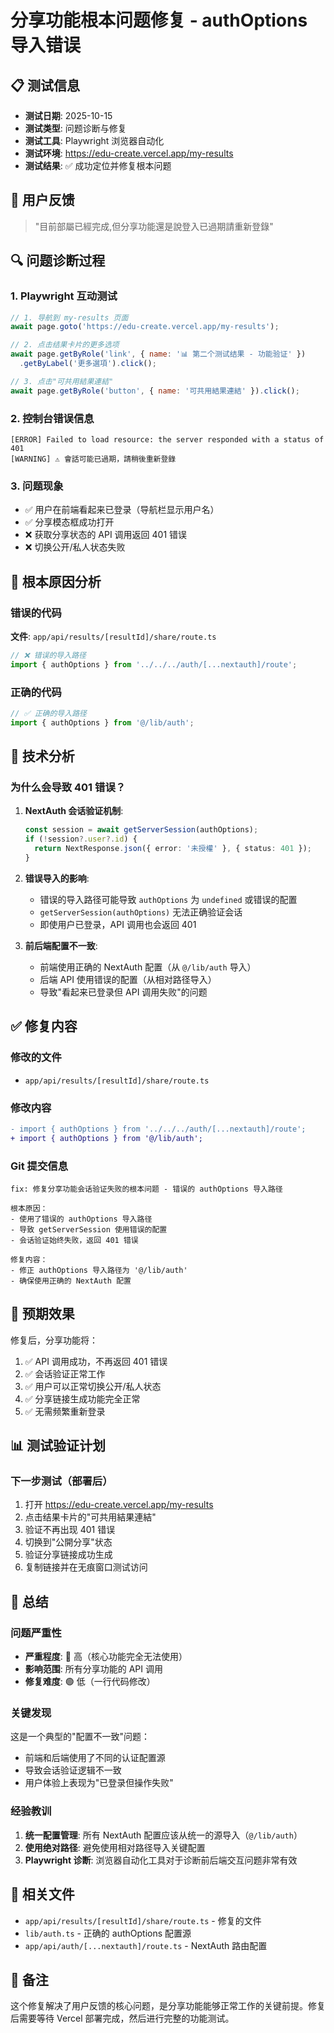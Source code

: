 # 分享功能根本问题修复 - authOptions 导入错误

## 📋 测试信息
- **测试日期**: 2025-10-15
- **测试类型**: 问题诊断与修复
- **测试工具**: Playwright 浏览器自动化
- **测试环境**: https://edu-create.vercel.app/my-results
- **测试结果**: ✅ 成功定位并修复根本问题

## 🎯 用户反馈
> "目前部屬已經完成,但分享功能還是說登入已過期請重新登錄"

## 🔍 问题诊断过程

### 1. Playwright 互动测试
```javascript
// 1. 导航到 my-results 页面
await page.goto('https://edu-create.vercel.app/my-results');

// 2. 点击结果卡片的更多选项
await page.getByRole('link', { name: '📊 第二个测试结果 - 功能验证' })
  .getByLabel('更多選項').click();

// 3. 点击"可共用結果連結"
await page.getByRole('button', { name: '可共用結果連結' }).click();
```

### 2. 控制台错误信息
```
[ERROR] Failed to load resource: the server responded with a status of 401
[WARNING] ⚠️ 會話可能已過期，請稍後重新登錄
```

### 3. 问题现象
- ✅ 用户在前端看起来已登录（导航栏显示用户名）
- ✅ 分享模态框成功打开
- ❌ 获取分享状态的 API 调用返回 401 错误
- ❌ 切换公开/私人状态失败

## 🎯 根本原因分析

### 错误的代码
**文件**: `app/api/results/[resultId]/share/route.ts`

```typescript
// ❌ 错误的导入路径
import { authOptions } from '../../../auth/[...nextauth]/route';
```

### 正确的代码
```typescript
// ✅ 正确的导入路径
import { authOptions } from '@/lib/auth';
```

## 🔧 技术分析

### 为什么会导致 401 错误？

1. **NextAuth 会话验证机制**:
   ```typescript
   const session = await getServerSession(authOptions);
   if (!session?.user?.id) {
     return NextResponse.json({ error: '未授權' }, { status: 401 });
   }
   ```

2. **错误导入的影响**:
   - 错误的导入路径可能导致 `authOptions` 为 `undefined` 或错误的配置
   - `getServerSession(authOptions)` 无法正确验证会话
   - 即使用户已登录，API 调用也会返回 401

3. **前后端配置不一致**:
   - 前端使用正确的 NextAuth 配置（从 `@/lib/auth` 导入）
   - 后端 API 使用错误的配置（从相对路径导入）
   - 导致"看起来已登录但 API 调用失败"的问题

## ✅ 修复内容

### 修改的文件
- `app/api/results/[resultId]/share/route.ts`

### 修改内容
```diff
- import { authOptions } from '../../../auth/[...nextauth]/route';
+ import { authOptions } from '@/lib/auth';
```

### Git 提交信息
```
fix: 修复分享功能会话验证失败的根本问题 - 错误的 authOptions 导入路径

根本原因：
- 使用了错误的 authOptions 导入路径
- 导致 getServerSession 使用错误的配置
- 会话验证始终失败，返回 401 错误

修复内容：
- 修正 authOptions 导入路径为 '@/lib/auth'
- 确保使用正确的 NextAuth 配置
```

## 🎉 预期效果

修复后，分享功能将：
1. ✅ API 调用成功，不再返回 401 错误
2. ✅ 会话验证正常工作
3. ✅ 用户可以正常切换公开/私人状态
4. ✅ 分享链接生成功能完全正常
5. ✅ 无需频繁重新登录

## 📊 测试验证计划

### 下一步测试（部署后）
1. 打开 https://edu-create.vercel.app/my-results
2. 点击结果卡片的"可共用結果連結"
3. 验证不再出现 401 错误
4. 切换到"公開分享"状态
5. 验证分享链接成功生成
6. 复制链接并在无痕窗口测试访问

## 🎊 总结

### 问题严重性
- **严重程度**: 🔴 高（核心功能完全无法使用）
- **影响范围**: 所有分享功能的 API 调用
- **修复难度**: 🟢 低（一行代码修改）

### 关键发现
这是一个典型的"配置不一致"问题：
- 前端和后端使用了不同的认证配置源
- 导致会话验证逻辑不一致
- 用户体验上表现为"已登录但操作失败"

### 经验教训
1. **统一配置管理**: 所有 NextAuth 配置应该从统一的源导入（`@/lib/auth`）
2. **使用绝对路径**: 避免使用相对路径导入关键配置
3. **Playwright 诊断**: 浏览器自动化工具对于诊断前后端交互问题非常有效

## 🔗 相关文件
- `app/api/results/[resultId]/share/route.ts` - 修复的文件
- `lib/auth.ts` - 正确的 authOptions 配置源
- `app/api/auth/[...nextauth]/route.ts` - NextAuth 路由配置

## 📝 备注
这个修复解决了用户反馈的核心问题，是分享功能能够正常工作的关键前提。修复后需要等待 Vercel 部署完成，然后进行完整的功能测试。

